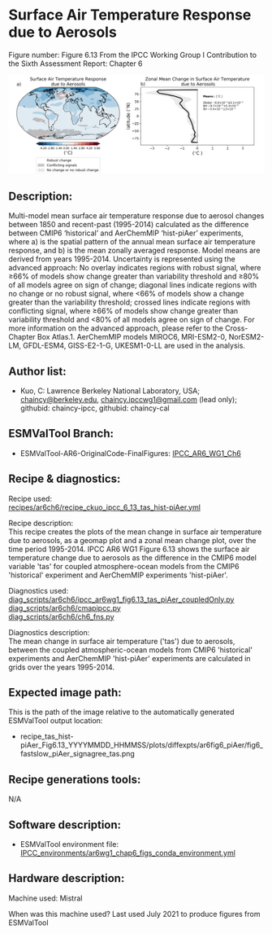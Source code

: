 Surface Air Temperature Response due to Aerosols
============

Figure number: Figure 6.13
From the IPCC Working Group I Contribution to the Sixth Assessment Report: Chapter 6

![Figure 6.13](/ar6_wg1_chap6_fig6_13_tas_coupledOnly_aer.png?raw=true)


Description:
------------
Multi-model mean surface air temperature response due to aerosol changes between 1850 and recent-past (1995-2014) calculated as the difference between CMIP6 ‘historical’ and AerChemMIP ‘hist-piAer’ experiments, where a) is the spatial pattern of the annual mean surface air temperature response, and b) is the mean zonally averaged response. Model means are derived from years 1995-2014. Uncertainty is represented using the advanced approach: No overlay indicates regions with robust signal, where ≥66% of models show change greater than variability threshold and ≥80% of all models agree on sign of change; diagonal lines indicate regions with no change or no robust signal, where <66% of models show a change greater than the variability threshold; crossed lines indicate regions with conflicting signal, where ≥66% of models show change greater than variability threshold and <80% of all models agree on sign of change. For more information on the advanced approach, please refer to the Cross-Chapter Box Atlas.1. AerChemMIP models MIROC6, MRI-ESM2-0, NorESM2-LM, GFDL-ESM4, GISS-E2-1-G, UKESM1-0-LL are used in the analysis.

Author list:
------------
- Kuo, C: Lawrence Berkeley National Laboratory, USA; chaincy@berkeley.edu, chaincy.ipccwg1@gmail.com (lead only); githubid: chaincy-ipcc, githubid: chaincy-cal 

ESMValTool Branch:
------------------
- ESMValTool-AR6-OriginalCode-FinalFigures: [IPCC_AR6_WG1_Ch6](https://github.com/ESMValGroup/ESMValTool-AR6-OriginalCode-FinalFigures/tree/IPCC_AR6_WG1_Ch6_ESMValTool)


Recipe & diagnostics:
---------------------
Recipe used:   
[recipes/ar6ch6/recipe_ckuo_ipcc_6_13_tas_hist-piAer.yml](https://github.com/ESMValGroup/ESMValTool-AR6-OriginalCode-FinalFigures/blob/IPCC_AR6_WG1_Ch6_ESMValTool/esmvaltool/recipes/ar6ch6/recipe_ckuo_ipcc_6_13_tas_hist-piAer.yml)   

Recipe description:  
This recipe creates the plots of the mean change in surface air temperature due to aerosols, as a geomap plot and a zonal mean change plot, over the time period 1995-2014.  IPCC AR6 WG1  Figure 6.13 shows the surface air temperature change due to aerosols as the difference in the CMIP6 model variable 'tas' for coupled atmosphere-ocean models from the CMIP6 'historical' experiment and AerChemMIP experiments 'hist-piAer'.   

Diagnostics used:   
[diag_scripts/ar6ch6/ipcc_ar6wg1_fig6.13_tas_piAer_coupledOnly.py](https://github.com/ESMValGroup/ESMValTool-AR6-OriginalCode-FinalFigures/blob/IPCC_AR6_WG1_Ch6_ESMValTool/esmvaltool/diag_scripts/ar6ch6/ipcc_ar6wg1_fig6.13_tas_piAer_coupledOnly.py)   
[diag_scripts/ar6ch6/cmapipcc.py](https://github.com/ESMValGroup/ESMValTool-AR6-OriginalCode-FinalFigures/blob/IPCC_AR6_WG1_Ch6_ESMValTool/esmvaltool/diag_scripts/ar6ch6/cmapipcc.py)  
[diag_scripts/ar6ch6/ch6_fns.py](https://github.com/ESMValGroup/ESMValTool-AR6-OriginalCode-FinalFigures/blob/IPCC_AR6_WG1_Ch6_ESMValTool/esmvaltool/diag_scripts/ar6ch6/ch6_fns.py)

Diagnostics description:      
The mean change in surface air temperature ('tas') due to aerosols, between the coupled atmospheric-ocean models from CMIP6 'historical' experiments and AerChemMIP 'hist-piAer' experiments are calculated in grids over the years 1995-2014.   

Expected image path:
--------------------
This is the path of the image relative to the automatically generated ESMValTool output location:
- recipe_tas_hist-piAer_Fig6.13_YYYYMMDD_HHMMSS/plots/diffexpts/ar6fig6_piAer/fig6_fastslow_piAer_signagree_tas.png

Recipe generations tools: 
-------------------------
N/A   

Software description:
---------------------
- ESMValTool environment file: [IPCC_environments/ar6wg1_chap6_figs_conda_environment.yml](https://github.com/ESMValGroup/ESMValTool-AR6-OriginalCode-FinalFigures/tree/main/IPCC_environments/ar6wg1_chap6_figs_conda_environment.yml)

Hardware description:
---------------------
Machine used: Mistral

When was this machine used?
Last used July 2021 to produce figures from ESMValTool   
